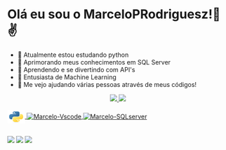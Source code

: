 # Olá eu sou o MarceloPRodriguesz!👋✌

- 🌱 Atualmente estou estudando python
- 🚀 Aprimorando meus conhecimentos em SQL Server
- 🤖 Aprendendo e se divertindo com API's
- 🧠 Entusiasta de Machine Learning
- 🤩 Me vejo ajudando várias pessoas através de meus códigos!


<div align="center">
  <a href="https://github.com/MarceloPRodriguesz">
  <img height="160em" src="https://github-readme-stats.vercel.app/api?username=MarceloPRodriguesz&show_icons=true&theme=tokyonight&include_all_commits=true&count_private=true"/>
  <img height="150em" src="https://github-readme-stats.vercel.app/api/top-langs/?username=MarceloPRodriguesz&layout=compact&langs_count=7&theme=tokyonight"/>
</div>

 
<div style="display: inline_block"><br>
  <img align="center" alt="Marcelo-Python" height="30" width="40" src="https://raw.githubusercontent.com/devicons/devicon/master/icons/python/python-original.svg">
  <img align="center" alt="Marcelo-Vscode" height="30" width="40" src="https://cdn.jsdelivr.net/gh/devicons/devicon/icons/vscode/vscode-original.svg" />
  <img align="center" alt="Marcelo-SQLserver" height="30" width="40" src="https://cdn.jsdelivr.net/gh/devicons/devicon/icons/microsoftsqlserver/microsoftsqlserver-plain.svg" />
</div>
  
  ##
  
<div> 
  <a href="https://instagram.com/eu_marceloprodrigues" target="_blank"><img src="https://img.shields.io/badge/-Instagram-%23E4405F?style=for-the-badge&logo=instagram&logoColor=white" target="_blank"></a> 
  <a href = "mailto:dev.marcelop@gmail.com
"><img src="https://img.shields.io/badge/-Gmail-%23333?style=for-the-badge&logo=gmail&logoColor=white" target="_blank"></a>
  <a href="https://www.linkedin.com/in/marcelo-pereira-rodrigues/" target="_blank"><img src="https://img.shields.io/badge/-LinkedIn-%230077B5?style=for-the-badge&logo=linkedin&logoColor=white" target="_blank"></a>
   
</div>

